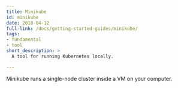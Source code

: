 ```yaml
---
title: Minikube
id: minikube
date: 2018-04-12
full-link: /docs/getting-started-guides/minikube/
tags:
- fundamental
- tool
short_description: >
  A tool for running Kubernetes locally.

---
```


Minikube runs a single-node cluster inside a VM on your computer.


